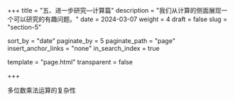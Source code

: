 +++
title = "五、进一步研究—计算篇"
description = "我们从计算的侧面展现一个可以研究的有趣问题。"
date = 2024-03-07
weight = 4
draft = false
slug = "section-5"

sort_by = "date"
paginate_by = 5
paginate_path = "page"
insert_anchor_links = "none"
in_search_index = true

template = "page.html"
transparent = false

+++

多位数乘法运算的复杂性